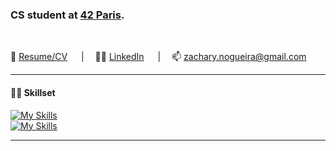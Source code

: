 ### CS student at [42 Paris](https://www.42.fr/).

<br>

📝 [Resume/CV](https://read.cv/znogueir)
&emsp;&nbsp;|&emsp;
👨‍💼 [LinkedIn](https://linkedin.com/in/zachary-nogueira)
&emsp;&nbsp;|&emsp;
📫 zachary.nogueira@gmail.com

---

#### 👨‍💻 Skillset

  [![My Skills](https://skillicons.dev/icons?i=c,cpp,python,html,css,js,nodejs,npm,threejs,vite&theme=dark)](https://skillicons.dev)
  <br>
  [![My Skills](https://skillicons.dev/icons?i=bash,linux,vscode,git,github,docker,nginx&theme=dark)](https://skillicons.dev)

---
